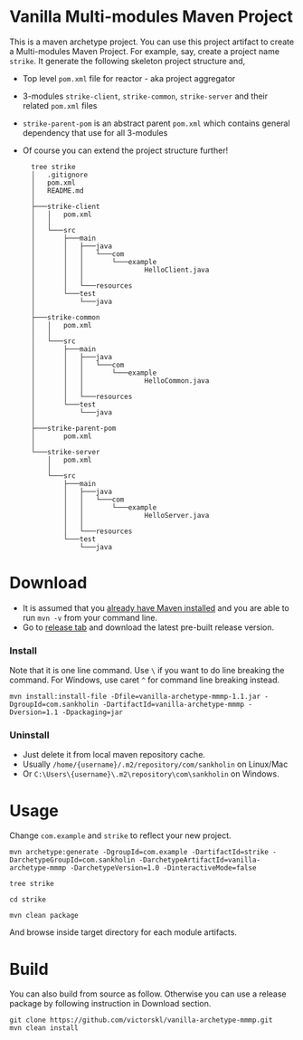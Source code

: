 # Vanilla Multi-modules Maven Project
This is a maven archetype project. You can use this project artifact to create a Multi-modules Maven Project. For example, say, create a project name `strike`. It generate the following skeleton project structure and, 

* Top level `pom.xml` file for reactor - aka project aggregator 
* 3-modules `strike-client`, `strike-common`, `strike-server` and their related `pom.xml` files
* `strike-parent-pom` is an abstract parent `pom.xml` which contains general dependency that use for all 3-modules
* Of course you can extend the project structure further! 


        tree strike
        │   .gitignore
        │   pom.xml
        │   README.md
        │
        ├───strike-client
        │   │   pom.xml
        │   │
        │   └───src
        │       ├───main
        │       │   ├───java
        │       │   │   └───com
        │       │   │       └───example
        │       │   │               HelloClient.java
        │       │   │
        │       │   └───resources
        │       └───test
        │           └───java
        │
        ├───strike-common
        │   │   pom.xml
        │   │
        │   └───src
        │       ├───main
        │       │   ├───java
        │       │   │   └───com
        │       │   │       └───example
        │       │   │               HelloCommon.java
        │       │   │
        │       │   └───resources
        │       └───test
        │           └───java
        │
        ├───strike-parent-pom
        │       pom.xml
        │
        └───strike-server
            │   pom.xml
            │
            └───src
                ├───main
                │   ├───java
                │   │   └───com
                │   │       └───example
                │   │               HelloServer.java
                │   │
                │   └───resources
                └───test
                    └───java


# Download

* It is assumed that you [already have Maven installed](https://maven.apache.org/install.html) and you are able to run `mvn -v` from your command line.
* Go to [release tab](https://github.com/victorskl/vanilla-archetype-mmmp/releases) and download the latest pre-built release version.

### Install
Note that it is one line command. Use `\` if you want to do line breaking the command. For Windows, use caret `^` for command line breaking instead.

    mvn install:install-file -Dfile=vanilla-archetype-mmmp-1.1.jar -DgroupId=com.sankholin -DartifactId=vanilla-archetype-mmmp -Dversion=1.1 -Dpackaging=jar

### Uninstall

* Just delete it from local maven repository cache. 
* Usually `/home/{username}/.m2/repository/com/sankholin` on Linux/Mac
* Or `C:\Users\{username}\.m2\repository\com\sankholin` on Windows.

# Usage
    
Change `com.example` and `strike` to reflect your new project.
    
    mvn archetype:generate -DgroupId=com.example -DartifactId=strike -DarchetypeGroupId=com.sankholin -DarchetypeArtifactId=vanilla-archetype-mmmp -DarchetypeVersion=1.0 -DinteractiveMode=false
    
    tree strike
    
    cd strike
    
    mvn clean package
    
And browse inside target directory for each module artifacts. 

# Build
You can also build from source as follow. Otherwise you can use a release package by following instruction in Download section. 

    git clone https://github.com/victorskl/vanilla-archetype-mmmp.git
    mvn clean install
